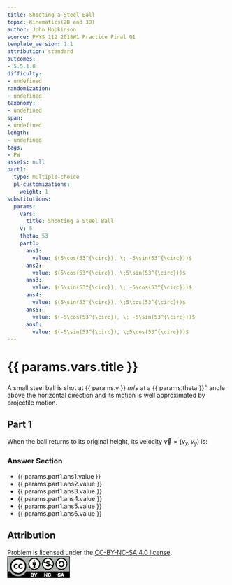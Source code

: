 ```yaml
---
title: Shooting a Steel Ball
topic: Kinematics(2D and 3D)
author: John Hopkinson
source: PHYS 112 2018W1 Practice Final Q1
template_version: 1.1
attribution: standard
outcomes:
- 5.5.1.0
difficulty:
- undefined
randomization:
- undefined
taxonomy:
- undefined
span:
- undefined
length:
- undefined
tags:
- PW
assets: null
part1:
  type: multiple-choice
  pl-customizations:
    weight: 1
substitutions:
  params:
    vars:
      title: Shooting a Steel Ball
    v: 5
    theta: 53
    part1:
      ans1:
        value: $(5\cos(53^{\circ}), \; -5\sin(53^{\circ}))$
      ans2:
        value: $(5\cos(53^{\circ}), \;5\sin(53^{\circ}))$
      ans3:
        value: $(5\sin(53^{\circ}), \; -5\cos(53^{\circ}))$
      ans4:
        value: $(5\sin(53^{\circ}), \;5\cos(53^{\circ}))$
      ans5:
        value: $(-5\cos(53^{\circ}), \; -5\sin(53^{\circ}))$
      ans6:
        value: $(-5\sin(53^{\circ}), \;5\cos(53^{\circ}))$
---
```

# {{ params.vars.title }}
A small steel ball is shot at {{ params.v }} $m/s$ at a {{ params.theta }}$^{\circ}$ angle above the horizontal direction and its motion is well approximated by projectile motion.

## Part 1

When the ball returns to its original height, its velocity $\overrightarrow{v} = (v_x, v_y)$ is:

### Answer Section

- {{ params.part1.ans1.value }}
- {{ params.part1.ans2.value }}
- {{ params.part1.ans3.value }}
- {{ params.part1.ans4.value }}
- {{ params.part1.ans5.value }}
- {{ params.part1.ans6.value }}

## Attribution

Problem is licensed under the [CC-BY-NC-SA 4.0 license](https://creativecommons.org/licenses/by-nc-sa/4.0/).<br> ![The Creative Commons 4.0 license requiring attribution-BY, non-commercial-NC, and share-alike-SA license.](https://raw.githubusercontent.com/firasm/bits/master/by-nc-sa.png)